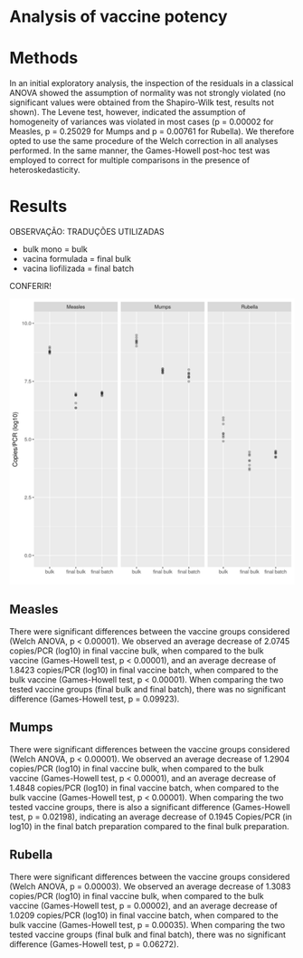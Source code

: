# Analysis of vaccine potency






# Methods

In an initial exploratory analysis, the inspection of the residuals in a classical ANOVA showed the assumption of normality was not strongly violated (no significant values were obtained from the Shapiro-Wilk test, results not shown).
The Levene test, however, indicated the assumption of homogeneity of variances was violated in most cases (p = 0.00002 for Measles, p = 0.25029 for Mumps and p = 0.00761 for Rubella).
We therefore opted to use the same procedure of the Welch correction in all analyses performed.
In the same manner, the Games-Howell post-hoc test was employed to correct for multiple comparisons in the presence of heteroskedasticity.

# Results

OBSERVAÇÃO: TRADUÇÕES UTILIZADAS

- bulk mono = bulk
- vacina formulada = final bulk
- vacina liofilizada = final batch

CONFERIR!

![Figure: Potency evaluation of the different vaccine preparations for all three viruses. ](../figures/potency.png)

## Measles

There were significant differences between the vaccine groups considered (Welch ANOVA, p < 0.00001).
We observed an average decrease of 2.0745 copies/PCR (log10) in final vaccine bulk, when compared to the bulk vaccine (Games-Howell test, p < 0.00001), and an average decrease of 1.8423 copies/PCR (log10) in final vaccine batch, when compared to the bulk vaccine (Games-Howell test, p < 0.00001).
When comparing the two tested vaccine groups (final bulk and final batch), there was no significant difference (Games-Howell test, p = 0.09923).

## Mumps

There were significant differences between the vaccine groups considered (Welch ANOVA, p < 0.00001).
We observed an average decrease of 1.2904 copies/PCR (log10) in final vaccine bulk, when compared to the bulk vaccine (Games-Howell test, p < 0.00001), and an average decrease of 1.4848 copies/PCR (log10) in final vaccine batch, when compared to the bulk vaccine (Games-Howell test, p < 0.00001).
When comparing the two tested vaccine groups, there is also a significant difference (Games-Howell test, p = 0.02198), indicating an average decrease of 0.1945 Copies/PCR (in log10) in the final batch preparation compared to the final bulk preparation.

## Rubella

There were significant differences between the vaccine groups considered (Welch ANOVA, p = 0.00003).
We observed an average decrease of 1.3083 copies/PCR (log10) in final vaccine bulk, when compared to the bulk vaccine (Games-Howell test, p = 0.00002), and an average decrease of 1.0209 copies/PCR (log10) in final vaccine batch, when compared to the bulk vaccine (Games-Howell test, p = 0.00035).
When comparing the two tested vaccine groups (final bulk and final batch), there was no significant difference (Games-Howell test, p = 0.06272).
